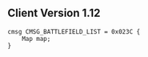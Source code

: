 ## Client Version 1.12

```rust,ignore
cmsg CMSG_BATTLEFIELD_LIST = 0x023C {
    Map map;    
}

```
